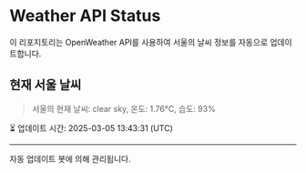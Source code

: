 
# Weather API Status

이 리포지토리는 OpenWeather API를 사용하여 서울의 날씨 정보를 자동으로 업데이트합니다.

## 현재 서울 날씨
> 서울의 현재 날씨: clear sky, 온도: 1.76°C, 습도: 93%

⏳ 업데이트 시간: 2025-03-05 13:43:31 (UTC)

---
자동 업데이트 봇에 의해 관리됩니다.
